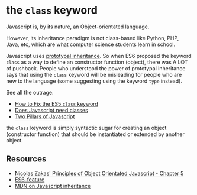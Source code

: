 # the `class` keyword

Javascript is, by its nature, an Object-orientated language. 

However, its inheritance paradigm is not class-based like Python, PHP, Java, etc, which are what computer science students learn in school.  

Javascript uses [prototypal inheritance](TODO).  So when ES6 proposed the keyword `class` as a way to define an constructor function (object), there was A LOT of pushback.  People who understood the power of prototypal inheritance says that using the `class` keyword will be misleading for people who are new to the language (some suggesting using the keyword `type` instead).

See all the outrage:
* [How to Fix the ES5 `class` keyword](https://medium.com/javascript-scene/how-to-fix-the-es6-class-keyword-2d42bb3f4caf#.8274bv6xs)
* [Does Javascript need classes](https://www.nczonline.net/blog/2012/10/16/does-javascript-need-classes/)
* [Two Pillars of Javascript](https://medium.com/javascript-scene/the-two-pillars-of-javascript-ee6f3281e7f3#.ap0laqkcy)

the `class` keyword is simply syntactic sugar for creating an object (constructor function) that should be instantiated or extended by another object.

## Resources
* [Nicolas Zakas' Principles of Object Orientated Javascript - Chapter 5](https://www.amazon.com/Principles-Object-Oriented-JavaScript-Nicholas-Zakas/dp/1593275404%3F)
* [ES6-feature](http://es6-features.org/#ClassInheritance)
* [MDN on Javascript inheritance](https://developer.mozilla.org/en-US/docs/Web/JavaScript/Inheritance_and_the_prototype_chain)
